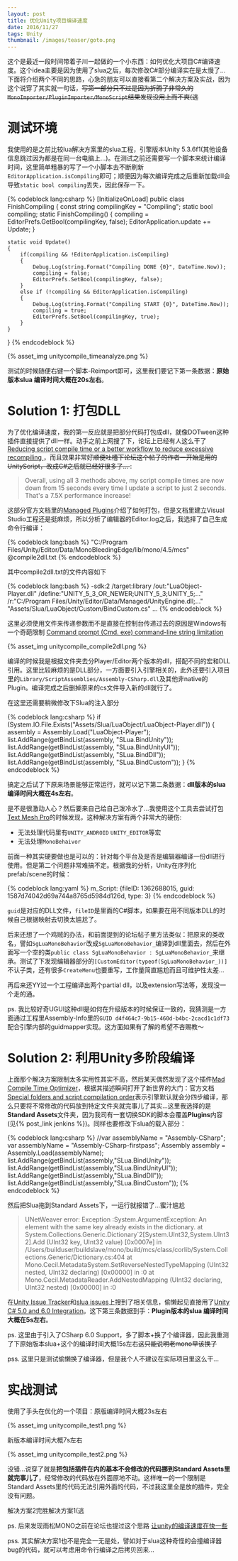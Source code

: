 ```yaml
---
layout: post
title: 优化Unity项目编译速度
date: 2016/11/27
tags: Unity
thumbnail: /images/teaser/goto.png
---
```


这个是最近一段时间带着子川一起做的一个小东西：如何优化大项目C#编译速度。这个idea主要是因为使用了slua之后，每次修改C#部分编译实在是太慢了... 下面将介绍两个不同的思路，心急的朋友可以直接看第二个解决方案及实战，因为这个说穿了其实就一句话，<del>写第一部分只不过是因为折腾了非常久的`MonoImporter/PluginImporter/MonoScript`结果发现没用上而不爽(逃</del>

<!--more-->

# 测试环境

我使用的是之前比较lua解决方案里的slua工程，引擎版本Unity 5.3.6f1(其他设备信息跳过因为都是在同一台电脑上...)。在测试之前还需要写一个脚本来统计编译时间，这里简单粗暴的写了一个小脚本去不断刷新`EditorApplication.isCompiling`即可；顺便因为每次编译完成之后重新加载dll会导致`static bool compiling`丢失，因此保存一下。

{% codeblock lang:csharp %}
[InitializeOnLoad]
public class FinishCompiling
{
    const string compilingKey = "Compiling";
    static bool compiling;
    static FinishCompiling()
    {
        compiling = EditorPrefs.GetBool(compilingKey, false);
        EditorApplication.update += Update;
    }

    static void Update()
    {
        if(compiling && !EditorApplication.isCompiling)
        {
            Debug.Log(string.Format("Compiling DONE {0}", DateTime.Now));
            compiling = false;
            EditorPrefs.SetBool(compilingKey, false);
        }
        else if (!compiling && EditorApplication.isCompiling)
        {
            Debug.Log(string.Format("Compiling START {0}", DateTime.Now));
            compiling = true;
            EditorPrefs.SetBool(compilingKey, true);
        }
    }
}
{% endcodeblock %}

{% asset_img unitycompile_timeanalyze.png %}

测试的时候随便右键一个脚本-Reimport即可，这里我们要记下第一条数据：**原始版本slua 编译时间大概在20s左右**。

# Solution 1: 打包DLL

为了优化编译速度，我的第一反应就是把部分代码打包成dll，就像DOTween这种插件直接提供了dll一样。动手之前上网搜了下，论坛上已经有人这么干了[Reducing script compile time or a better workflow to reduce excessive recompiling
](https://forum.unity3d.com/threads/reducing-script-compile-time-or-a-better-workflow-to-reduce-excessive-recompiling.148078)，而且效果非常好<del>顺便吐槽下论坛这个帖子的作者一开始是用的UnityScript，改成C#之后就已经好很多了... </del>:

> Overall, using all 3 methods above, my script compile times are now down from 15 seconds every time I update a script to just 2 seconds. That's a 7.5X performance increase!

这部分官方文档里的[Managed Plugins](https://docs.unity3d.com/Manual/UsingDLL.html)介绍了如何打包，但是文档里建立Visual Studio工程还是挺麻烦，所以分析了编辑器的Editor.log之后，我选择了自己生成命令行编译：

{% codeblock lang:bash %}
"C:/Program Files/Unity/Editor/Data/MonoBleedingEdge/lib/mono/4.5/mcs" @compile2dll.txt
{% endcodeblock %}

其中compile2dll.txt的文件内容如下

{% codeblock lang:bash %}
-sdk:2
/target:library
/out:"LuaObject-Player.dll"
/define:"UNITY_5_3_OR_NEWER;UNITY_5_3;UNITY_5;..."
/r:"C:/Program Files/Unity/Editor/Data/Managed/UnityEngine.dll;..."
"Assets/Slua/LuaObject/Custom/BindCustom.cs"
...
{% endcodeblock %}

这里必须使用文件来传递参数而不是直接在控制台传递过去的原因是Windows有一个奇葩限制 [Command prompt (Cmd. exe) command-line string limitation](https://support.microsoft.com/en-us/kb/830473)

{% asset_img unitycompile_compile2dll.png %}

编译的时候我是根据文件夹去分Player/Editor两个版本的dll，搭配不同的宏和DLL引用。这里比较麻烦的是DLL部分，一方面要引入引擎相关的，此外还要引入项目里的`Library/ScriptAssemblies/Assembly-CSharp.dll`及其他非native的Plugin。编译完成之后删掉原来的cs文件导入新的dll就行了。

在这里还需要稍微修改下Slua的注入部分

{% codeblock lang:csharp %}
if (System.IO.File.Exists("Assets/Slua/LuaObject/LuaObject-Player.dll"))
{
    assembly = Assembly.Load("LuaObject-Player");
    list.AddRange(getBindList(assembly, "SLua.BindUnity"));
    list.AddRange(getBindList(assembly, "SLua.BindUnityUI"));
    list.AddRange(getBindList(assembly, "SLua.BindDll"));
    list.AddRange(getBindList(assembly, "SLua.BindCustom"));
}
{% endcodeblock %}

搞定之后试了下原来场景能够正常运行，就可以记下第二条数据：**dll版本的slua 编译时间大概在4s左右**。

是不是很激动人心？然后要来自己给自己泼冷水了...我使用这个工具去尝试打包[Text Mesh Pro](https://www.assetstore.unity3d.com/en/#!/content/17662)的时候发现，这种解决方案有两个非常大的硬伤:

- 无法处理代码里有`UNITY_ANDROID` `UNITY_EDITOR`等宏
- 无法处理`MonoBehaivor`

前面一种其实硬要做也是可以的：针对每个平台及是否是编辑器编译一份dll进行使用。但是第二个问题非常难搞不定。根据我的分析，Unity在序列化prefab/scene的时候：

{% codeblock lang:yaml %}
  m_Script: {fileID: 1362688015, guid: 1587d74042d69a744a8765d5984d126d, type: 3}
{% endcodeblock %}

`guid`是对应的DLL文件，`fileID`是里面的C#脚本，如果要在用不同版本DLL的时候自己根据映射去切换太尴尬了。

后来还想了一个鸡贼的办法，和前面提到的论坛帖子里方法类似：把原来的类改名，譬如`SgLuaMonoBehavior`改成`SgLuaMonoBehavior_`编译到dll里面去，然后在外面写一个空的类`public class SgLuaMonoBehavior : SgLuaMonoBehavior_`来继承。测试了下发现编辑器部分的`[CustomEditor(typeof(SgLuaMonoBehavior_))]`不认子类，还有很多`CreateMenu`也要重写，工作量简直尴尬而且可维护性太差...

再后来还YY过一个工程编译出两个partial dll，以及extension写法等，发现没一个走的通。

ps. 我比较好奇UGUI这种dll是如何在升级版本的时候保证一致的，我猜测是一方面通过工程里Assembly-Info里的`GUID d4f464c7-9b15-460d-b4bc-2cacd1c1df73`配合引擎内部的guidmapper实现。这方面如果有了解的希望不吝赐教～

# Solution 2: 利用Unity多阶段编译

上面那个解决方案限制太多实用性其实不高，然后某天偶然发现了这个插件[Mad Compile Time Optimizer](https://www.assetstore.unity3d.com/en/#!/content/34012)，根据其描述瞬间打开了新世界的大门：官方文档[Special folders and script compilation order](https://docs.unity3d.com/Manual/ScriptCompileOrderFolders.html)表示引擎默认就会分四步编译，那么只要将不常修改的代码放到特定文件夹就完事儿了其实...这里我选择的是**Standard Assets**文件夹，因为我司有一套切换SDK的脚本会覆盖**Plugins**内容(见{% post_link jenkins %})。同样也要修改下slua的载入部分：

{% codeblock lang:csharp %}
//var assemblyName = "Assembly-CSharp";
var assemblyName = "Assembly-CSharp-firstpass";
Assembly assembly = Assembly.Load(assemblyName);
list.AddRange(getBindList(assembly,"SLua.BindUnity"));
list.AddRange(getBindList(assembly,"SLua.BindUnityUI"));
list.AddRange(getBindList(assembly,"SLua.BindDll"));
list.AddRange(getBindList(assembly,"SLua.BindCustom"));
{% endcodeblock %}

然后把Slua拖到Standard Assets下，一运行就报错了...蜜汁尴尬

> UNetWeaver error: Exception :System.ArgumentException: An element with the same key already exists in the dictionary.
  at System.Collections.Generic.Dictionary`2[System.UInt32,System.UInt32].Add (UInt32 key, UInt32 value) [0x0007e] in /Users/builduser/buildslave/mono/build/mcs/class/corlib/System.Collections.Generic/Dictionary.cs:404 
  at Mono.Cecil.MetadataSystem.SetReverseNestedTypeMapping (UInt32 nested, UInt32 declaring) [0x00000] in <filename unknown>:0 
  at Mono.Cecil.MetadataReader.AddNestedMapping (UInt32 declaring, UInt32 nested) [0x00000] in <filename unknown>:0 

在[Unity Issue Tracker](https://issuetracker.unity3d.com/issues/project-doesnt-play-with-unetweaver-error)和[slua issues](https://github.com/pangweiwei/slua/issues/73)上搜到了相关信息，偷懒起见直接用了[Unity C# 5.0 and 6.0 Integration](https://bitbucket.org/alexzzzz/unity-c-5.0-and-6.0-integration/overview)。这下第三条数据到手：**Plugin版本的slua 编译时间大概在5s左右**。

ps. 这里由于引入了CSharp 6.0 Support，多了脚本+换了个编译器，因此我重测了下原始版本slua+这个的编译时间大概15s左右<del>这只能说明老mono早该换了</del>

pss. 这里只是测试偷懒换了编译器，但是我个人不建议在实际项目里这么干...

# 实战测试

使用了手头在优化的一个项目：原版编译时间大概23s左右

{% asset_img unitycompile_test1.png %}

新版本编译时间大概7s左右

{% asset_img unitycompile_test2.png %}

没错...说穿了就是**把包括插件在内的基本不会修改的代码挪到Standard Assets里就完事儿了**，经常修改的代码放在外面原地不动。这样唯一的一个限制是Standard Assets里的代码无法引用外面的代码，不过我这里全是放的插件，完全没有问题。

解决方案2完胜解决方案1(逃

ps. 后来发现雨松MONO之前在论坛也提过这个思路 [让unity的编译速度在快一些](http://forum.china.unity3d.com/thread-13028-1-1.html)

pss. 其实解决方案1也不是完全一无是处，譬如对于slua这种奇怪的会撞编译器bug的代码，就可以考虑用命令行编译之后拷贝回来...
